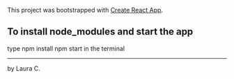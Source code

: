 This project was bootstrapped with [Create React App](https://github.com/facebook/create-react-app).

## To install node_modules and start the app

type npm install
npm start in the terminal

---

by Laura C.
